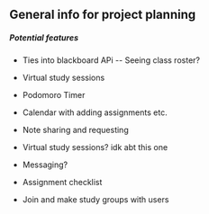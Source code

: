 ## General info for project planning
##### Potential features
- Ties into blackboard APi
    -- Seeing class roster? 
- Virtual study sessions
- Podomoro Timer
- Calendar with adding assignments etc.
- Note sharing and requesting
- Virtual study sessions? idk abt this one
- Messaging? 
- Assignment checklist

- Join and make study groups with users
